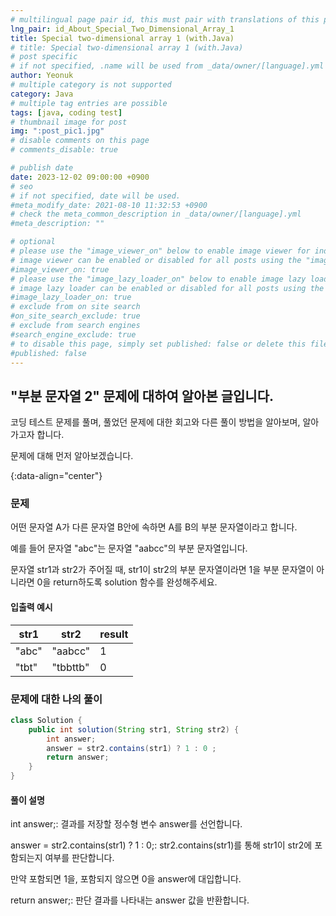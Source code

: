 ```yaml
---
# multilingual page pair id, this must pair with translations of this page. (This name must be unique)
lng_pair: id_About_Special_Two_Dimensional_Array_1
title: Special two-dimensional array 1 (with.Java)
# title: Special two-dimensional array 1 (with.Java)
# post specific
# if not specified, .name will be used from _data/owner/[language].yml
author: Yeonuk
# multiple category is not supported
category: Java
# multiple tag entries are possible
tags: [java, coding test]
# thumbnail image for post
img: ":post_pic1.jpg"
# disable comments on this page
# comments_disable: true

# publish date
date: 2023-12-02 09:00:00 +0900
# seo
# if not specified, date will be used.
#meta_modify_date: 2021-08-10 11:32:53 +0900
# check the meta_common_description in _data/owner/[language].yml
#meta_description: ""

# optional
# please use the "image_viewer_on" below to enable image viewer for individual pages or posts (_posts/ or [language]/_posts folders).
# image viewer can be enabled or disabled for all posts using the "image_viewer_posts: true" setting in _data/conf/main.yml.
#image_viewer_on: true
# please use the "image_lazy_loader_on" below to enable image lazy loader for individual pages or posts (_posts/ or [language]/_posts folders).
# image lazy loader can be enabled or disabled for all posts using the "image_lazy_loader_posts: true" setting in _data/conf/main.yml.
#image_lazy_loader_on: true
# exclude from on site search
#on_site_search_exclude: true
# exclude from search engines
#search_engine_exclude: true
# to disable this page, simply set published: false or delete this file
#published: false
---
```


<!-- outline-start -->

## "부분 문자열 2" 문제에 대하여 알아본 글입니다.

코딩 테스트 문제를 풀며, 풀었던 문제에 대한 회고와 다른 풀이 방법을 알아보며, 알아가고자 합니다.

문제에 대해 먼저 알아보겠습니다.

{:data-align="center"}

<!-- outline-end -->

### 문제

어떤 문자열 A가 다른 문자열 B안에 속하면 A를 B의 부분 문자열이라고 합니다.

예를 들어 문자열 "abc"는 문자열 "aabcc"의 부분 문자열입니다.

문자열 str1과 str2가 주어질 때, str1이 str2의 부분 문자열이라면 1을 부분 문자열이 아니라면 0을 return하도록 solution 함수를 완성해주세요.

#### 입출력 예시

| str1  | str2     | result |
| ----- | -------- | ------ |
| "abc" | "aabcc"  | 1      |
| "tbt" | "tbbttb" | 0      |

### 문제에 대한 나의 풀이

```java
class Solution {
    public int solution(String str1, String str2) {
        int answer;
        answer = str2.contains(str1) ? 1 : 0 ;
        return answer;
    }
}
```

#### 풀이 설명

int answer;: 결과를 저장할 정수형 변수 answer를 선언합니다.

answer = str2.contains(str1) ? 1 : 0;: str2.contains(str1)를 통해 str1이 str2에 포함되는지 여부를 판단합니다.

만약 포함되면 1을, 포함되지 않으면 0을 answer에 대입합니다.

return answer;: 판단 결과를 나타내는 answer 값을 반환합니다.
